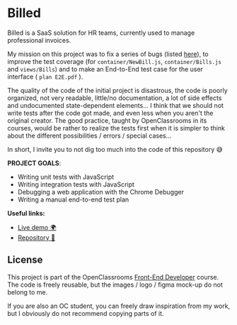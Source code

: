 # Billed

Billed is a SaaS solution for HR teams, currently used to manage professional invoices.

My mission on this project was to fix a series of bugs (listed [here](https://www.notion.so/a7a612fc166747e78d95aa38106a55ec)), to improve the test coverage (for `container/NewBill.js`, `container/Bills.js` and `views/Bills`) and to make an End-to-End test case for the user interface ( `plan E2E.pdf` ).


The quality of the code of the initial project is disastrous, the code is poorly organized, not very readable, little/no documentation, a lot of side effects and undocumented state-dependent elements...
I think that we should not write tests after the code got made, and even less when you aren't the original creator. The good practice, taught by OpenClassrooms in its courses, would be rather to realize the tests first when it is simpler to think about the different possibilities / errors / special cases...

In short, I invite you to not dig too much into the code of this repository 😅

**PROJECT GOALS**:

- Writing unit tests with JavaScript
- Writing integration tests with JavaScript
- Debugging a web application with the Chrome Debugger
- Writing a manual end-to-end test plan

**Useful links:**

- [Live demo 🌍](https://benjaminlesne.github.io/BenjaminLesne_9_23112021/)
- [Repository 📖](https://github.com/BenjaminLesne/BenjaminLesne_9_23112021)



## License

This project is part of the OpenClassrooms [Front-End Developer](https://openclassrooms.com/fr/paths/314-developpeur-front-end) course. The code is freely reusable, but the images / logo / figma mock-up do not belong to me.

If you are also an OC student, you can freely draw inspiration from my work, but I obviously do not recommend copying parts of it.
